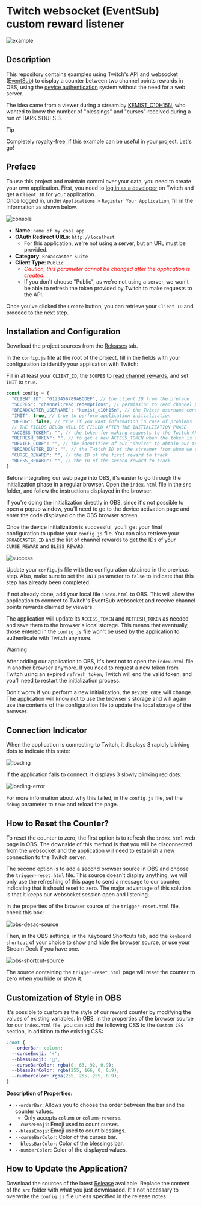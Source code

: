 # Twitch websocket (EventSub) custom reward listener

![example](media/compteur.gif)

## Description

This repository contains examples using Twitch's API and websocket ([EventSub](https://dev.twitch.tv/docs/eventsub/)) to
display a counter between two channel points rewards in OBS, using
the [device authentication](https://dev.twitch.tv/docs/authentication/getting-tokens-oauth/#device-code-grant-flow)
system without the need for a web server.

The idea came from a viewer during a stream by [KEMIST_C10H15N](https://www.twitch.tv/kemist_c10h15n), who wanted to
know the number of "blessings" and "curses" received during a run of DARK SOULS 3.

> [!TIP]
> Completely royalty-free, if this example can be useful in your project. Let's go!

## Preface

To use this project and maintain control over your data, you need to create your own application. First, you need
to [log in as a developer](https://dev.twitch.tv/docs/authentication/register-app/) on Twitch and get a `Client ID` for
your application.  
Once logged in, under `Applications` > `Register Your Application`, fill in the information as shown below.

![console](media/twitch-console.png)

- <b>Name</b>: `name of my cool app`
- <b>OAuth Redirect URLs</b>: `http://localhost`
    - For this application, we're not using a server, but an URL must be provided.
- <b>Category</b>: `Broadcaster Suite`
- <b>Client Type</b>: `Public`
    - <i style="color : red">Caution, this parameter cannot be changed after the application is created.</i>
    - If you don't choose "Public", as we're not using a server, we won't be able to refresh the token provided by
      Twitch to make requests to the API.

Once you've clicked the `Create` button, you can retrieve your `Client ID` and proceed to the next step.

## Installation and Configuration

Download the project sources from the [Releases](https://github.com/Nyrrell/twitch-eventsub-reward/releases/latest) tab.

In the `config.js` file at the root of the project, fill in the fields with your configuration to identify your
application with Twitch:

Fill in at least your `CLIENT_ID`, the `SCOPES`
to [read channel rewards](https://dev.twitch.tv/docs/eventsub/eventsub-subscription-types/#channelchannel_points_custom_reward_redemptionadd),
and set `INIT` to `true`.

```js
const config = {
  "CLIENT_ID": "0123456789ABCDEF", // the client ID from the preface
  "SCOPES": "channel:read:redemptions", // permission to read channel points
  "BROADCASTER_USERNAME": "kemist_c10h15n", // the Twitch username concerned
  "INIT": true, // true to perform application initialization
  "DEBUG": false, // true if you want information in case of problems
  // THE FIELDS BELOW WILL BE FILLED AFTER THE INITIALIZATION PHASE
  "ACCESS_TOKEN": "", // the token for making requests to the Twitch API
  "REFRESH_TOKEN": "", // to get a new ACCESS_TOKEN when the token is expired
  "DEVICE_CODE": "", // the identifier of our "device" to obtain our token
  "BROADCASTER_ID": "", // the Twitch ID of the streamer from whom we retrieve information
  "CURSE_REWARD": "", // the ID of the first reward to track
  "BLESS_REWARD": "", // the ID of the second reward to track
}
```

Before integrating our web page into OBS, it's easier to go through the initialization phase in a regular browser. Open
the `index.html` file in the `src` folder, and follow the instructions displayed in the browser.

If you're doing the initialization directly in OBS, since it's not possible to open a popup window, you'll need to go to
the device activation page and enter the code displayed on the OBS browser screen.

Once the device initialization is successful, you'll get your final configuration to update your `config.js` file. You
can also retrieve your `BROADCASTER_ID` and the list of channel rewards to get the IDs of your `CURSE_REWARD`
and `BLESS_REWARD`.

![success](media/init-success.png)

Update your `config.js` file with the configuration obtained in the previous step. Also, make sure to set the `INIT`
parameter to `false` to indicate that this step has already been completed.

If not already done, add your local file `index.html` to OBS. This will allow the application to connect to Twitch's
EventSub websocket and receive channel points rewards claimed by viewers.

The application will update its `ACCESS_TOKEN` and `REFRESH_TOKEN` as needed and save them to the browser's local
storage. This means that eventually, those entered in the `config.js` file won't be used by the application to
authenticate with Twitch anymore.

> [!WARNING]
> After adding our application to OBS, it's best not to open the `index.html` file in another browser anymore. If you
> need to request a new token from Twitch using an expired `refresh_token`, Twitch will end the valid token, and you'll
> need to restart the initialization process.

Don't worry if you perform a new initialization, the `DEVICE_CODE` will change. The application will know not to use the
browser's storage and will again use the contents of the configuration file to update the local storage of the browser.

## Connection Indicator

When the application is connecting to Twitch, it displays 3 rapidly blinking dots to indicate this state:

![loading](media/loading.gif)

If the application fails to connect, it displays 3 slowly blinking red dots:

![loading-error](media/loading-error.gif)

For more information about why this failed, in the `config.js` file, set the `debug` parameter to `true` and reload the
page.

## How to Reset the Counter?

To reset the counter to zero, the first option is to refresh the `index.html` web page in OBS. The downside of this
method is that you will be disconnected from the websocket and the application will need to establish a new connection
to the Twitch server.

The second option is to add a second browser source in OBS and choose the `trigger-reset.html` file. This source doesn't
display anything, we will only use the refreshing of this page to send a message to our counter, indicating that it
should reset to zero.
The major advantage of this solution is that it keeps our websocket session open and listening.

In the properties of the browser source of the `trigger-reset.html` file, check this box:

![obs-desac-source](media/obs/desac-source.png)

Then, in the OBS settings, in the Keyboard Shortcuts tab, add the `keyboard shortcut` of your choice to show and hide
the browser source, or use your Stream Deck if you have one.

![obs-shortcut-source](media/obs/shortcut-source.png)

The source containing the `trigger-reset.html` page will reset the counter to zero when you hide or show it.

## Customization of Style in OBS

It's possible to customize the style of our reward counter by modifying the values of existing variables. In OBS, in the
properties of the browser source for our `index.html` file, you can add the following CSS to the `Custom CSS` section,
in addition to the existing CSS:

```css
:root {
  --orderBar: column;
  --curseEmoji: '💀';
  --blessEmoji: '🙏';
  --curseBarColor: rgba(0, 63, 92, 0.9);
  --blessBarColor: rgba(255, 166, 0, 0.9);
  --numberColor: rgba(255, 255, 255, 0.9);
}
```

**Description of Properties:**

- `--orderBar`: Allows you to choose the order between the bar and the counter values.
    - Only accepts `column` or `column-reverse`.
- `--curseEmoji`: Emoji used to count curses.
- `--blessEmoji`: Emoji used to count blessings.
- `--curseBarColor`: Color of the curses bar.
- `--blessBarColor`: Color of the blessings bar.
- `--numberColor`: Color of the displayed values.

## How to Update the Application?

Download the sources of the latest [Release](https://github.com/Nyrrell/twitch-eventsub-reward/releases/latest)
available.
Replace the content of the `src` folder with what you just downloaded.
It's not necessary to overwrite the `config.js` file unless specified in the release notes.